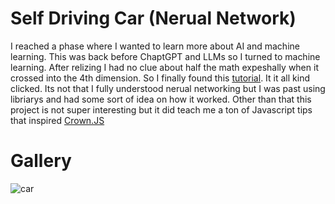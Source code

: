 # Self Driving Car (Nerual Network)

I reached a phase where I wanted to learn more about AI and machine learning. This was back before ChaptGPT and LLMs so I turned to machine learning. After relizing I had no clue about half the math expeshally when it crossed into the 4th dimension. So I finally found this [tutorial](https://www.youtube.com/watch?v=NkI9ia2cLhc&list=PLB0Tybl0UNfYoJE7ZwsBQoDIG4YN9ptyY). It it all kind clicked. Its not that I fully understood nerual networking but I was past using libriarys and had some sort of idea on how it worked. Other than that this project is not super interesting but it did teach me a ton of Javascript tips that inspired [Crown.JS](https://github.com/KingstumusPrime/--Crown.JS/)

# Gallery

![car](https://github.com/user-attachments/assets/b229d49b-5830-4036-9b23-6d0f853a1404)
